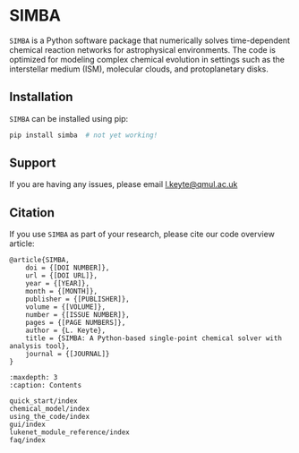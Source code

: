 # SIMBA

`SIMBA` is a Python software package that numerically solves time-dependent chemical reaction networks for astrophysical environments. The code is optimized for modeling complex chemical evolution in settings such as the interstellar medium (ISM), molecular clouds, and protoplanetary disks.

## Installation

`SIMBA` can be installed using pip:
```bash
pip install simba  # not yet working!
```


## Support

If you are having any issues, please email [l.keyte@qmul.ac.uk](mailto:l.keyte@qmul.ac.uk)

## Citation

If you use `SIMBA` as part of your research, please cite our code overview article:

```
@article{SIMBA,
    doi = {[DOI NUMBER]},
    url = {[DOI URL]},
    year = {[YEAR]},
    month = {[MONTH]},
    publisher = {[PUBLISHER]},
    volume = {[VOLUME]},
    number = {[ISSUE NUMBER]},
    pages = {[PAGE NUMBERS]},
    author = {L. Keyte},
    title = {SIMBA: A Python-based single-point chemical solver with analysis tool},
    journal = {[JOURNAL]}
}
```

```{toctree}
:maxdepth: 3
:caption: Contents

quick_start/index
chemical_model/index
using_the_code/index
gui/index
lukenet_module_reference/index
faq/index
